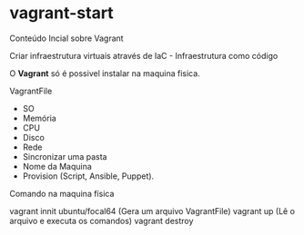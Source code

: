 # vagrant-start
 Conteúdo Incial sobre Vagrant

 Criar infraestrutura virtuais através de IaC - Infraestrutura como código

 O **Vagrant** só é possivel instalar na maquina fisica.

 VagrantFile
 - SO
 - Memória
 - CPU
 - Disco
 - Rede
 - Sincronizar uma pasta
 - Nome da Maquina
 - Provision (Script, Ansible, Puppet).


Comando na maquina física

 vagrant innit ubuntu/focal64 (Gera um arquivo VagrantFile)
 vagrant up (Lê o arquivo e executa os comandos)
 vagrant destroy